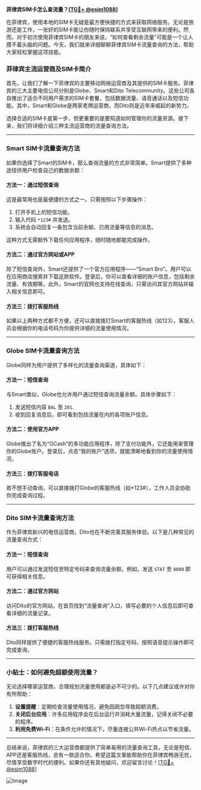**菲律宾SIM卡怎么查流量？[[TG💪+ @esim1088](https://t.me/s/esim1088)]**

在菲律宾，使用本地的SIM卡无疑是最方便快捷的方式来获取网络服务。无论是旅游还是工作，一张好的SIM卡能让你随时保持联系并享受互联网带来的便利。然而，对于初次使用菲律宾SIM卡的朋友来说，“如何查看剩余流量”可能是一个让人摸不着头脑的问题。今天，我们就来详细聊聊菲律宾SIM卡流量查询的方法，帮助大家轻松掌握这项技能。

### 菲律宾主流运营商及SIM卡简介

首先，让我们了解一下菲律宾的主要移动网络运营商及其提供的SIM卡服务。菲律宾的三大主要电信公司分别是Globe、Smart和Dito Telecommunity。这些公司各自推出了适合不同用户需求的SIM卡套餐，包括数据流量、语音通话以及短信功能。其中，Smart和Globe是两家老牌运营商，而Dito则是近年来崛起的新势力。

选择合适的SIM卡是第一步，但更重要的是要知道如何管理你的流量资源。接下来，我们将详细介绍三种主流运营商的流量查询方法。

---

### Smart SIM卡流量查询方法

如果你选择了Smart的SIM卡，那么查询流量的方式非常简单。Smart提供了多种途径供用户检查自己的数据余额：

#### 方法一：通过短信查询
这是最常用也是最便捷的方式之一。只需按照以下步骤操作：
1. 打开手机上的短信功能。
2. 输入代码 `*123#` 并发送。
3. 系统会自动回复一条包含当前余额、已用流量等信息的消息。

这种方式无需额外下载任何应用程序，随时随地都能完成操作。

#### 方法二：通过官方网站或APP
除了短信查询外，Smart还提供了一个官方应用程序——“Smart Bro”。用户可以在应用商店搜索并下载这款软件。登录后，你可以查看详细的账户信息，包括剩余流量、有效期等。此外，Smart的官网也支持在线查询，只需访问其官方网站并输入相关信息即可。

#### 方法三：拨打客服热线
如果以上两种方式都不方便，还可以直接拨打Smart的客服热线（如123）。客服人员会根据你的电话号码为你提供详细的流量使用情况。

---

### Globe SIM卡流量查询方法

Globe同样为用户提供了多样化的流量查询渠道，具体如下：

#### 方法一：短信查询
与Smart类似，Globe也允许用户通过短信查询流量余额。具体步骤如下：
1. 发送短信内容 `BAL` 至 `201`.
2. 收到回复消息后，即可看到包括流量在内的各项账户信息。

#### 方法二：使用官方APP
Globe推出了名为“GCash”的多功能应用程序，除了支付功能外，它还能用来管理你的Globe账户。登录后，点击“我的账户”选项，就能清晰地看到你的流量使用情况。

#### 方法三：拨打客服电话
若不想手动查询，可以直接拨打Globe的客服热线（如*123#），工作人员会协助你完成查询过程。

---

### Dito SIM卡流量查询方法

作为菲律宾新兴的电信运营商，Dito也在不断完善其服务体验。以下是几种常见的流量查询方式：

#### 方法一：短信查询
用户可以通过发送短信至特定号码来查询流量余额。例如，发送 `STAT` 至 `8080` 即可获得相关信息。

#### 方法二：通过官方网站
访问Dito的官方网站，在首页找到“流量查询”入口，填写必要的个人信息后即可查看详细的流量记录。

#### 方法三：拨打客服热线
Dito同样提供了便捷的客服热线服务。只需拨打指定号码，按照语音提示操作即可完成查询。

---

### 小贴士：如何避免超额使用流量？

无论选择哪家运营商，合理规划流量使用都是必不可少的。以下几点建议或许对你有所帮助：
1. **设置提醒**：定期检查流量使用情况，避免因疏忽导致超额消费。
2. **关闭后台应用**：许多应用程序会在后台运行并消耗大量流量，记得关闭不必要的程序。
3. **利用免费Wi-Fi**：在条件允许的情况下，尽量连接公共Wi-Fi热点以节省流量。

---

总结来说，菲律宾的三大运营商都提供了简单易用的流量查询工具，无论是短信、APP还是客服热线，总有一款适合你。希望这篇文章能帮助你在菲律宾畅游无忧，尽情享受数字时代的便利。如果你还有其他疑问，欢迎留言讨论！[[TG💪+ @esim1088](https://t.me/s/esim1088)]

![Image](https://i.postimg.cc/4NQfJmqS/Snipaste-2025-05-13-00-14-12.png)